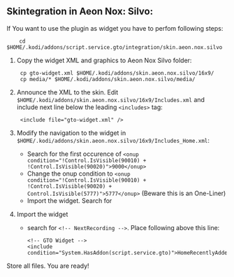 Skintegration in Aeon Nox: Silvo:
----------------------------

If You want to use the plugin as widget you have to perfom following steps:

        cd $HOME/.kodi/addons/script.service.gto/integration/skin.aeon.nox.silvo

1. Copy the widget XML and graphics to Aeon Nox Silvo folder:

        cp gto-widget.xml $HOME/.kodi/addons/skin.aeon.nox.silvo/16x9/
        cp media/* $HOME/.kodi/addons/skin.aeon.nox.silvo/media/

2. Announce the XML to the skin. Edit ```$HOME/.kodi/addons/skin.aeon.nox.silvo/16x9/Includes.xml``` and include next line below the leading ```<includes>``` tag:

        <include file="gto-widget.xml" />

3. Modify the navigation to the widget in ```$HOME/.kodi/addons/skin.aeon.nox.silvo/16x9/Includes_Home.xml```:

    - Search for the first occurence of ```<onup condition="!Control.IsVisible(90010) + !Control.IsVisible(90020)">9000</onup>```
    - Change the onup condition to ```<onup condition="!Control.IsVisible(90010) + !Control.IsVisible(90020) + Control.IsVisible(5777)">5777</onup>``` (Beware this is an One-Liner)
    - Import the widget. Search for 

4. Import the widget
    - search for ```<!-- NextRecording -->```. Place following above this line: 
        ```
        <!-- GTO Widget -->
        <include condition="System.HasAddon(script.service.gto)">HomeRecentlyAddedGTO</include>    
        ```

Store all files. You are ready!
